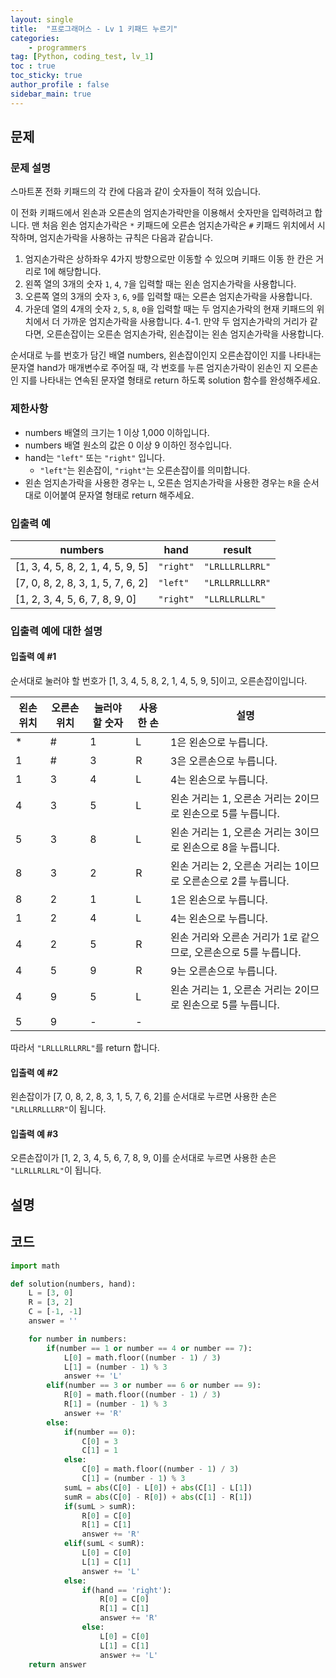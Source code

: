 ```yaml
---
layout: single
title:  "프로그래머스 - Lv 1 키패드 누르기"
categories: 
    - programmers
tag: [Python, coding_test, lv_1]
toc : true
toc_sticky: true
author_profile : false
sidebar_main: true
---
```


문제
-----

### 문제 설명

스마트폰 전화 키패드의 각 칸에 다음과 같이 숫자들이 적혀 있습니다.

이 전화 키패드에서 왼손과 오른손의 엄지손가락만을 이용해서 숫자만을 입력하려고 합니다.
맨 처음 왼손 엄지손가락은 `*` 키패드에 오른손 엄지손가락은 `#` 키패드 위치에서 시작하며, 엄지손가락을 사용하는 규칙은 다음과 같습니다.

1. 엄지손가락은 상하좌우 4가지 방향으로만 이동할 수 있으며 키패드 이동 한 칸은 거리로 1에 해당합니다.
2. 왼쪽 열의 3개의 숫자 `1`, `4`, `7`을 입력할 때는 왼손 엄지손가락을 사용합니다.
3. 오른쪽 열의 3개의 숫자 `3`, `6`, `9`를 입력할 때는 오른손 엄지손가락을 사용합니다.
4. 가운데 열의 4개의 숫자 `2`, `5`, `8`, `0`을 입력할 때는 두 엄지손가락의 현재 키패드의 위치에서 더 가까운 엄지손가락을 사용합니다.
    4-1. 만약 두 엄지손가락의 거리가 같다면, 오른손잡이는 오른손 엄지손가락, 왼손잡이는 왼손 엄지손가락을 사용합니다.

순서대로 누를 번호가 담긴 배열 numbers, 왼손잡이인지 오른손잡이인 지를 나타내는 문자열 hand가 매개변수로 주어질 때, 각 번호를 누른 엄지손가락이 왼손인 지 오른손인 지를 나타내는 연속된 문자열 형태로 return 하도록 solution 함수를 완성해주세요.

### 제한사항

- numbers 배열의 크기는 1 이상 1,000 이하입니다.
- numbers 배열 원소의 값은 0 이상 9 이하인 정수입니다.
- hand는 `"left"` 또는 `"right"` 입니다.
    - `"left"`는 왼손잡이, `"right"`는 오른손잡이를 의미합니다.
- 왼손 엄지손가락을 사용한 경우는 `L`, 오른손 엄지손가락을 사용한 경우는 `R`을 순서대로 이어붙여 문자열 형태로 return 해주세요.

### 입출력 예

|numbers|hand|result|
|---|---|---|
|[1, 3, 4, 5, 8, 2, 1, 4, 5, 9, 5]|`"right"`|`"LRLLLRLLRRL"`|
|[7, 0, 8, 2, 8, 3, 1, 5, 7, 6, 2]|`"left"`|`"LRLLRRLLLRR"`|
|[1, 2, 3, 4, 5, 6, 7, 8, 9, 0]|`"right"`|`"LLRLLRLLRL"`|


### 입출력 예에 대한 설명

#### 입출력 예 #1

순서대로 눌러야 할 번호가 [1, 3, 4, 5, 8, 2, 1, 4, 5, 9, 5]이고, 오른손잡이입니다.

|왼손 위치|오른손 위치|눌러야 할 숫자|사용한 손|설명|
|---|---|---|---|---|
|*|#|1|L|1은 왼손으로 누릅니다.|
|1|#|3|R|3은 오른손으로 누릅니다.|
|1|3|4|L|4는 왼손으로 누릅니다.|
|4|3|5|L|왼손 거리는 1, 오른손 거리는 2이므로 왼손으로 5를 누릅니다.|
|5|3|8|L|왼손 거리는 1, 오른손 거리는 3이므로 왼손으로 8을 누릅니다.|
|8|3|2|R|왼손 거리는 2, 오른손 거리는 1이므로 오른손으로 2를 누릅니다.|
|8|2|1|L|1은 왼손으로 누릅니다.|
|1|2|4|L|4는 왼손으로 누릅니다.|
|4|2|5|R|왼손 거리와 오른손 거리가 1로 같으므로, 오른손으로 5를 누릅니다.|
|4|5|9|R|9는 오른손으로 누릅니다.|
|4|9|5|L|왼손 거리는 1, 오른손 거리는 2이므로 왼손으로 5를 누릅니다.|
|5|9|-|-||

따라서 `"LRLLLRLLRRL"`를 return 합니다.

#### 입출력 예 #2

왼손잡이가 [7, 0, 8, 2, 8, 3, 1, 5, 7, 6, 2]를 순서대로 누르면 사용한 손은 `"LRLLRRLLLRR"`이 됩니다.

#### 입출력 예 #3

오른손잡이가 [1, 2, 3, 4, 5, 6, 7, 8, 9, 0]를 순서대로 누르면 사용한 손은 `"LLRLLRLLRL"`이 됩니다.

설명
------

코드
------

``` python
import math

def solution(numbers, hand):
    L = [3, 0]
    R = [3, 2]
    C = [-1, -1]
    answer = ''

    for number in numbers:
        if(number == 1 or number == 4 or number == 7):
            L[0] = math.floor((number - 1) / 3)
            L[1] = (number - 1) % 3
            answer += 'L'
        elif(number == 3 or number == 6 or number == 9):
            R[0] = math.floor((number - 1) / 3)
            R[1] = (number - 1) % 3
            answer += 'R'
        else:
            if(number == 0):
                C[0] = 3
                C[1] = 1
            else:
                C[0] = math.floor((number - 1) / 3)
                C[1] = (number - 1) % 3
            sumL = abs(C[0] - L[0]) + abs(C[1] - L[1])
            sumR = abs(C[0] - R[0]) + abs(C[1] - R[1])
            if(sumL > sumR):
                R[0] = C[0]
                R[1] = C[1]
                answer += 'R'
            elif(sumL < sumR):
                L[0] = C[0]
                L[1] = C[1]
                answer += 'L'
            else:
                if(hand == 'right'):
                    R[0] = C[0]
                    R[1] = C[1]
                    answer += 'R'
                else:
                    L[0] = C[0]
                    L[1] = C[1]
                    answer += 'L'
    return answer
```